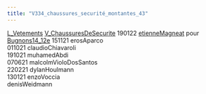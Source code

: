 ```yaml
---
title: "V334_chaussures_securité_montantes_43"
---
```


[L_Vetements](notes/equipements/L_Vetements.md) [V_ChaussuresDeSecurite](notes/equipements/vetements/V_ChaussuresDeSecurite.md) 190122 [etienneMagneat](notes/utilisateurs/beneficiaires/etienneMagneat.md) pour [Bugnons14_12e](Bugnons14_12e)
151121 erosAparco\
011021 claudioChiavaroli\
191021 muhamedAbdi\
070621 malcolmVioloDosSantos\
220221 dylanHoulmann\
130121 enzoVoccia\
denisWeidmann